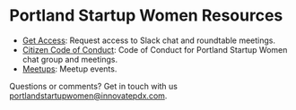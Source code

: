 Portland Startup Women Resources
========

* [Get Access](https://pdxstartupwomen.typeform.com/to/lcFQLv): Request access to Slack chat and roundtable meetings.
* [Citizen Code of Conduct](citizen_code_of_conduct.md): Code of Conduct for Portland Startup Women chat group and meetings. 
* [Meetups](http://www.meetup.com/XFounders-women-entrepreneurs/): Meetup events.

Questions or comments? Get in touch with us portlandstartupwomen@innovatepdx.com.
